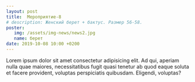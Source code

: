 ```yaml
---
layout: post
title:  Мероприятие-8 
# description: Женский берет + бактус. Размер 56-58.
poster:
   img: /assets/img-news/news2.jpg
   name: берет
date: 2019-10-08 10:00 +0200
---
```

<p class="exp">Lorem ipsum dolor sit amet consectetur adipisicing elit. Ad qui, aperiam nulla quae maiores, necessitatibus fugit quasi tenetur ab quod eaque soluta et facere provident, voluptas perspiciatis quibusdam. Eligendi, voluptas?</p>
